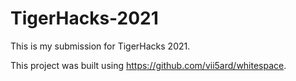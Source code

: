 # TigerHacks-2021
This is my submission for TigerHacks 2021.

This project was built using https://github.com/vii5ard/whitespace.
